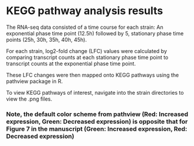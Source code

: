 # KEGG pathway analysis results

The RNA-seq data consisted of a time course for each strain: An exponential phase time point (12.5h) followed by 5, stationary phase time points (25h, 30h, 35h, 40h, 45h).

For each strain, log2-fold change (LFC) values were calculated by comparing transcript counts at each stationary phase time point to transcript counts at the exponential phase time point.

These LFC changes were then mapped onto KEGG pathways using the pathview package in R.

To view KEGG pathways of interest, navigate into the strain directories to view the .png files. 

### Note, the default color scheme from pathview (Red: Increased expression, Green: Decreased expression) is opposite that for Figure 7 in the manuscript (Green: Increased expression, Red: Decreased expression)
